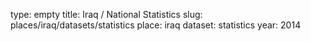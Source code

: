 type: empty
title: Iraq / National Statistics
slug: places/iraq/datasets/statistics
place: iraq
dataset: statistics
year: 2014
